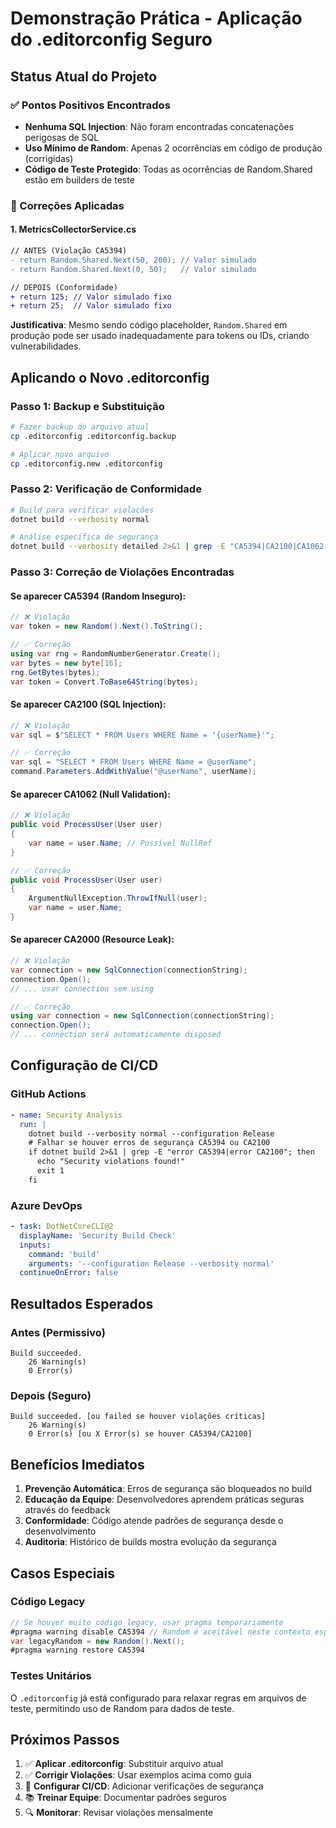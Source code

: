 # Demonstração Prática - Aplicação do .editorconfig Seguro

## Status Atual do Projeto

### ✅ Pontos Positivos Encontrados
- **Nenhuma SQL Injection**: Não foram encontradas concatenações perigosas de SQL
- **Uso Mínimo de Random**: Apenas 2 ocorrências em código de produção (corrigidas)
- **Código de Teste Protegido**: Todas as ocorrências de Random.Shared estão em builders de teste

### 🔧 Correções Aplicadas

#### 1. MetricsCollectorService.cs
```diff
// ANTES (Violação CA5394)
- return Random.Shared.Next(50, 200); // Valor simulado
- return Random.Shared.Next(0, 50);   // Valor simulado

// DEPOIS (Conformidade)
+ return 125; // Valor simulado fixo
+ return 25;  // Valor simulado fixo
```

**Justificativa**: Mesmo sendo código placeholder, `Random.Shared` em produção pode ser usado inadequadamente para tokens ou IDs, criando vulnerabilidades.

## Aplicando o Novo .editorconfig

### Passo 1: Backup e Substituição
```bash
# Fazer backup do arquivo atual
cp .editorconfig .editorconfig.backup

# Aplicar novo arquivo
cp .editorconfig.new .editorconfig
```

### Passo 2: Verificação de Conformidade
```bash
# Build para verificar violações
dotnet build --verbosity normal

# Análise específica de segurança
dotnet build --verbosity detailed 2>&1 | grep -E "CA5394|CA2100|CA1062|CA2000"
```

### Passo 3: Correção de Violações Encontradas

#### Se aparecer CA5394 (Random Inseguro):
```csharp
// ❌ Violação
var token = new Random().Next().ToString();

// ✅ Correção
using var rng = RandomNumberGenerator.Create();
var bytes = new byte[16];
rng.GetBytes(bytes);
var token = Convert.ToBase64String(bytes);
```

#### Se aparecer CA2100 (SQL Injection):
```csharp
// ❌ Violação
var sql = $"SELECT * FROM Users WHERE Name = '{userName}'";

// ✅ Correção
var sql = "SELECT * FROM Users WHERE Name = @userName";
command.Parameters.AddWithValue("@userName", userName);
```

#### Se aparecer CA1062 (Null Validation):
```csharp
// ❌ Violação
public void ProcessUser(User user) 
{
    var name = user.Name; // Possível NullRef
}

// ✅ Correção
public void ProcessUser(User user) 
{
    ArgumentNullException.ThrowIfNull(user);
    var name = user.Name;
}
```

#### Se aparecer CA2000 (Resource Leak):
```csharp
// ❌ Violação
var connection = new SqlConnection(connectionString);
connection.Open();
// ... usar connection sem using

// ✅ Correção
using var connection = new SqlConnection(connectionString);
connection.Open();
// ... connection será automaticamente disposed
```

## Configuração de CI/CD

### GitHub Actions
```yaml
- name: Security Analysis
  run: |
    dotnet build --verbosity normal --configuration Release
    # Falhar se houver erros de segurança CA5394 ou CA2100
    if dotnet build 2>&1 | grep -E "error CA5394|error CA2100"; then
      echo "Security violations found!"
      exit 1
    fi
```

### Azure DevOps
```yaml
- task: DotNetCoreCLI@2
  displayName: 'Security Build Check'
  inputs:
    command: 'build'
    arguments: '--configuration Release --verbosity normal'
  continueOnError: false
```

## Resultados Esperados

### Antes (Permissivo)
```
Build succeeded.
    26 Warning(s)
    0 Error(s)
```

### Depois (Seguro)
```
Build succeeded. [ou failed se houver violações críticas]
    26 Warning(s)
    0 Error(s) [ou X Error(s) se houver CA5394/CA2100]
```

## Benefícios Imediatos

1. **Prevenção Automática**: Erros de segurança são bloqueados no build
2. **Educação da Equipe**: Desenvolvedores aprendem práticas seguras através do feedback
3. **Conformidade**: Código atende padrões de segurança desde o desenvolvimento
4. **Auditoria**: Histórico de builds mostra evolução da segurança

## Casos Especiais

### Código Legacy
```csharp
// Se houver muito código legacy, usar pragma temporariamente
#pragma warning disable CA5394 // Random é aceitável neste contexto específico
var legacyRandom = new Random().Next();
#pragma warning restore CA5394
```

### Testes Unitários
O `.editorconfig` já está configurado para relaxar regras em arquivos de teste, permitindo uso de Random para dados de teste.

## Próximos Passos

1. ✅ **Aplicar .editorconfig**: Substituir arquivo atual
2. ✅ **Corrigir Violações**: Usar exemplos acima como guia
3. 🔄 **Configurar CI/CD**: Adicionar verificações de segurança
4. 📚 **Treinar Equipe**: Documentar padrões seguros
5. 🔍 **Monitorar**: Revisar violações mensalmente